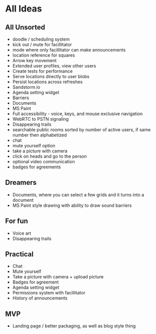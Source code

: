 # All Ideas

## All Unsorted
* doodle / scheduling system
* kick out / mute for facillitator
* mode where only facillitator can make announcements
* location reference for squares
* Arrow key movement
* Extended user profiles, view other users
* Create tests for performance
* Serve locations directly to user blobs
* Persist locations across refreshes
* Sandstorm.io
* Agenda setting widget
* Barriers
* Documents
* MS Paint
* Full accessibility - voice, keys, and mouse exclusive navigation
* WebRTC to PSTN signaling
* Disappearing trails
* searchable public rooms sorted by number of active users, if same number then alphabetized
* chat
* mute yourself option
* take a picture with camera
* click on heads and go to the person
* optional video communication
* badges for agreements

## Dreamers
* Documents, where you can select a few grids and it turns into a document
* MS Paint style drawing with ability to draw sound barriers

## For fun
* Voice art
* Disappearing trails

## Practical
* Chat
* Mute yourself
* Take a picture with camera + upload picture
* Badges for agreement
* Agenda setting widget
* Permissions system with facillitator
* History of announcements

## MVP
* Landing page / better packaging, as well as blog style thing

